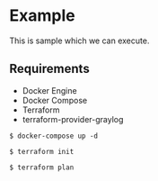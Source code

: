 # Example

This is sample which we can execute.

## Requirements

* Docker Engine
* Docker Compose
* Terraform
* terraform-provider-graylog

```
$ docker-compose up -d
```

```
$ terraform init
```

```
$ terraform plan
```

